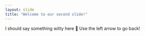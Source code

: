 ```yaml
---
layout: slide
title: "Welcome to our second slide!"
---
```

I should say something witty here :wave: 
Use the left arrow to go back!
